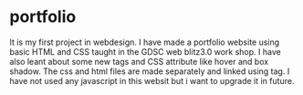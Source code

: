 # portfolio
It is my first project in webdesign. I have made a portfolio website using basic HTML and CSS 
taught in the GDSC web blitz3.0 work shop. I have also leant about some new tags and CSS attribute like hover and box shadow.
The css and html files are made separately and linked using <link> tag.
I have not used any javascript in this websit but i want to upgrade it in future.
